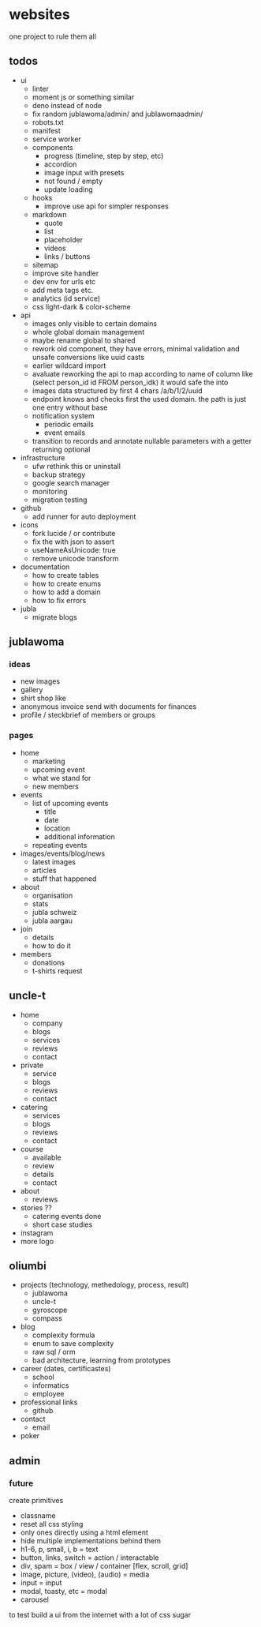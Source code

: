 # websites
one project to rule them all

## todos
- ui
  - linter
  - moment js or something similar
  - deno instead of node
  - fix random jublawoma/admin/ and jublawomaadmin/
  - robots.txt
  - manifest
  - service worker
  - components
    - progress (timeline, step by step, etc)
    - accordion
    - image input with presets
    - not found / empty
    - update loading
  - hooks
    - improve use api for simpler responses
  - markdown
    - quote
    - list
    - placeholder
    - videos
    - links / buttons
  - sitemap
  - improve site handler
  - dev env for urls etc
  - add meta tags etc.
  - analytics (id service)
  - css light-dark & color-scheme
- api
  - images only visible to certain domains
  - whole global domain management
  - maybe rename global to shared
  - rework old component, they have errors, minimal validation and unsafe conversions like uuid casts
  - earlier wildcard import
  - avaluate reworking the api to map according to name of column like (select person_id id FROM person_idk) it would safe the into
  - images data structured by first 4 chars /a/b/1/2/uuid
  - endpoint knows and checks first the used domain. the path is just one entry without base
  - notification system
    - periodic emails
    - event emails
  - transition to records and annotate nullable parameters with a getter returning optional
- infrastructure
  - ufw rethink this or uninstall
  - backup strategy
  - google search manager
  - monitoring
  - migration testing
- github
  - add runner for auto deployment
- icons
  - fork lucide / or contribute
  - fix the with json to assert
  - useNameAsUnicode: true
  - remove unicode transform
- documentation
  - how to create tables
  - how to create enums
  - how to add a domain
  - how to fix errors
- jubla 
  - migrate blogs

## jublawoma

### ideas
- new images
- gallery
- shirt shop like
- anonymous invoice send with documents for finances
- profile / steckbrief of members or groups

### pages
- home
  - marketing 
  - upcoming event
  - what we stand for
  - new members
- events
  - list of upcoming events
    - title
    - date
    - location
    - additional information
  - repeating events
- images/events/blog/news
  - latest images
  - articles
  - stuff that happened
- about
  - organisation
  - stats
  - jubla schweiz
  - jubla aargau
- join
  - details
  - how to do it
- members
  - donations
  - t-shirts request

## uncle-t
- home
  - company
  - blogs
  - services
  - reviews
  - contact
- private
  - service
  - blogs
  - reviews
  - contact
- catering
  - services
  - blogs
  - reviews
  - contact
- course
  - available
  - review
  - details
  - contact
- about
  - reviews
- stories ?? 
  - catering events done
  - short case studies
- instagram
- more logo

## oliumbi
- projects (technology, methedology, process, result)
  - jublawoma
  - uncle-t
  - gyroscope
  - compass
- blog
  - complexity formula
  - enum to save complexity
  - raw sql / orm
  - bad architecture, learning from prototypes
- career (dates, certificastes)
  - school
  - informatics
  - employee
- professional links
  - github
- contact
  - email
- poker

## admin


### future
create primitives
- classname
- reset all css styling
- only ones directly using a html element
- hide multiple implementations behind them
- h1-6, p, small, i, b = text
- button, links, switch = action / interactable
- div, spam = box / view / container [flex, scroll, grid]
- image, picture, (video), (audio) = media
- input = input
- modal, toasty, etc = modal
- carousel

to test build a ui from the internet with a lot of css sugar
